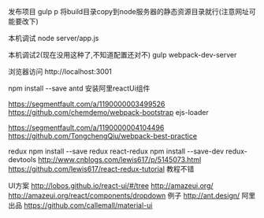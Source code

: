 

发布项目
gulp p  将build目录copy到node服务器的静态资源目录就行(注意网址可能要改下)

本机调试
node server/app.js

本机调试2(现在没用这种了,不知道配置还对不)
gulp webpack-dev-server

浏览器访问
http://localhost:3001


npm install --save antd  安装阿里reactUi组件


https://segmentfault.com/a/1190000003499526
https://github.com/chemdemo/webpack-bootstrap
ejs-loader

https://segmentfault.com/a/1190000004104496
https://github.com/TongchengQiu/webpack-best-practice

redux
npm install --save redux react-redux
npm install --save-dev redux-devtools
http://www.cnblogs.com/lewis617/p/5145073.html
https://github.com/lewis617/react-redux-tutorial  教程不错

UI方案
http://lobos.github.io/react-ui/#/tree
http://amazeui.org/
http://amazeui.org/react/components/dropdown  例子
http://ant.design/  阿里出品
https://github.com/callemall/material-ui
